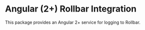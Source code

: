 # Angular (2+) Rollbar Integration

This package provides an Angular 2+ service for logging to Rollbar.


